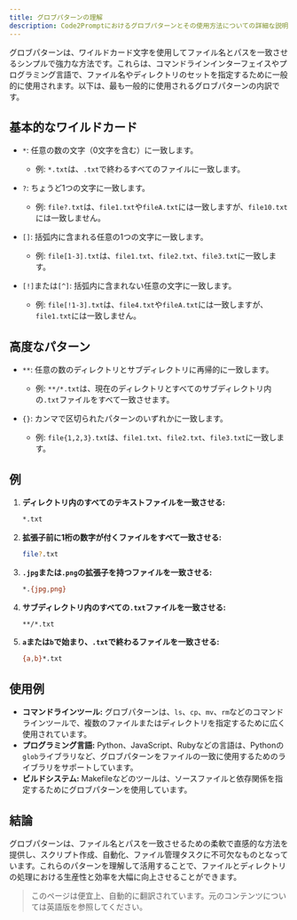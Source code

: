 ```yaml
---
title: グロブパターンの理解
description: Code2Promptにおけるグロブパターンとその使用方法についての詳細な説明
---
```


グロブパターンは、ワイルドカード文字を使用してファイル名とパスを一致させるシンプルで強力な方法です。これらは、コマンドラインインターフェイスやプログラミング言語で、ファイル名やディレクトリのセットを指定するために一般的に使用されます。以下は、最も一般的に使用されるグロブパターンの内訳です。

## 基本的なワイルドカード

- `*`: 任意の数の文字（0文字を含む）に一致します。
  - 例: `*.txt`は、`.txt`で終わるすべてのファイルに一致します。

- `?`: ちょうど1つの文字に一致します。
  - 例: `file?.txt`は、`file1.txt`や`fileA.txt`には一致しますが、`file10.txt`には一致しません。

- `[]`: 括弧内に含まれる任意の1つの文字に一致します。
  - 例: `file[1-3].txt`は、`file1.txt`、`file2.txt`、`file3.txt`に一致します。

- `[!]`または`[^]`: 括弧内に含まれない任意の文字に一致します。
  - 例: `file[!1-3].txt`は、`file4.txt`や`fileA.txt`には一致しますが、`file1.txt`には一致しません。

## 高度なパターン

- `**`: 任意の数のディレクトリとサブディレクトリに再帰的に一致します。
  - 例: `**/*.txt`は、現在のディレクトリとすべてのサブディレクトリ内の`.txt`ファイルをすべて一致させます。

- `{}`: カンマで区切られたパターンのいずれかに一致します。
  - 例: `file{1,2,3}.txt`は、`file1.txt`、`file2.txt`、`file3.txt`に一致します。

## 例

1. **ディレクトリ内のすべてのテキストファイルを一致させる:**

   ```sh
   *.txt
   ```

2. **拡張子前に1桁の数字が付くファイルをすべて一致させる:**

   ```sh
   file?.txt
   ```

3. **`.jpg`または`.png`の拡張子を持つファイルを一致させる:**

   ```sh
   *.{jpg,png}
   ```

4. **サブディレクトリ内のすべての`.txt`ファイルを一致させる:**

   ```sh
   **/*.txt
   ```

5. **`a`または`b`で始まり、`.txt`で終わるファイルを一致させる:**

   ```sh
   {a,b}*.txt
   ```

## 使用例

- **コマンドラインツール:** グロブパターンは、`ls`、`cp`、`mv`、`rm`などのコマンドラインツールで、複数のファイルまたはディレクトリを指定するために広く使用されています。
- **プログラミング言語:** Python、JavaScript、Rubyなどの言語は、Pythonの`glob`ライブラリなど、グロブパターンをファイルの一致に使用するためのライブラリをサポートしています。
- **ビルドシステム:** Makefileなどのツールは、ソースファイルと依存関係を指定するためにグロブパターンを使用しています。

## 結論

グロブパターンは、ファイル名とパスを一致させるための柔軟で直感的な方法を提供し、スクリプト作成、自動化、ファイル管理タスクに不可欠なものとなっています。これらのパターンを理解して活用することで、ファイルとディレクトリの処理における生産性と効率を大幅に向上させることができます。

> このページは便宜上、自動的に翻訳されています。元のコンテンツについては英語版を参照してください。
